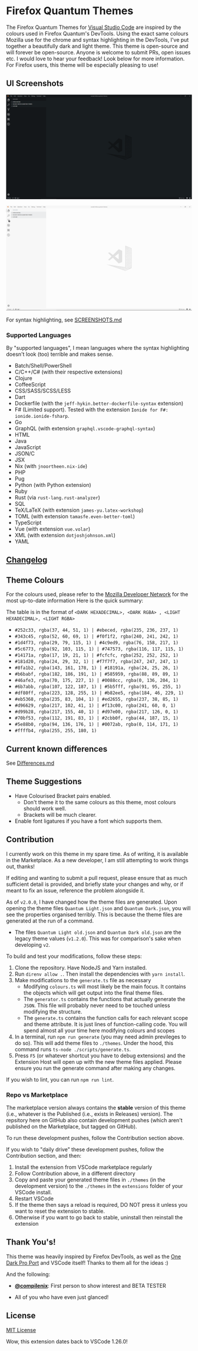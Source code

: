 # Firefox Quantum Themes

The Firefox Quantum Themes for [Visual Studio Code](https://code.visualstudio.com) are inspired by the colours used in Firefox Quantum's DevTools. Using the exact same colours Mozilla use for the chrome and syntax highlighting in the DevTools, I've put together a beautifully dark and light theme. This theme is open-source and will forever be open-source. Anyone is welcome to submit PRs, open issues etc. I would love to hear your feedback! Look below for more information. For Firefox users, this theme will be especially pleasing to use!

## UI Screenshots

![Firefox Quantum Dark](https://github.com/beastdestroyer/vscode-firefox-quantum-themes/blob/master/screenshots/dark-ui.png)

![Firefox Quantum Light](https://github.com/beastdestroyer/vscode-firefox-quantum-themes/blob/master/screenshots/light-ui.png)

For syntax highlighting, see [SCREENSHOTS.md](https://github.com/beastdestroyer/vscode-firefox-quantum-themes/blob/master/SCREENSHOTS.md)

### Supported Languages

By "supported languages", I mean languages where the syntax highlighting doesn't look (too) terrible and makes sense.

- Batch/Shell/PowerShell
- C/C++/C# (with their respective extensions)
- Clojure
- CoffeeScript
- CSS/SASS/SCSS/LESS
- Dart
- Dockerfile (with the `jeff-hykin.better-dockerfile-syntax` extension)
- F# (Limited support). Tested with the extension `Ionide for F#: ionide.ionide-fsharp`.
- Go
- GraphQL (with extension `graphql.vscode-graphql-syntax`)
- HTML
- Java
- JavaScript
- JSON/C
- JSX
- Nix (with `jnoortheen.nix-ide`)
- PHP
- Pug
- Python (with Python extension)
- Ruby
- Rust (via `rust-lang.rust-analyzer`)
- SQL
- TeX/LaTeX (with extension `james-yu.latex-workshop`)
- TOML (with extension `tamasfe.even-better-toml`)
- TypeScript
- Vue (with extension `vue.volar`)
- XML (with extension `dotjoshjohnson.xml`)
- YAML

## [Changelog](https://github.com/chpxu/vscode-firefox-quantum-themes/blob/master/CHANGELOG.md)

## Theme Colours

For the colours used, please refer to the [Mozilla Developer Network](https://developer.mozilla.org/en-US/docs/Tools/DevToolsColors) for the most up-to-date information
Here is the quick summary:

The table is in the format of `<DARK HEXADECIMAL>, <DARK RGBA> , <LIGHT HEXADECIMAL>, <LIGHT RGBA>`

- `#252c33, rgba(37, 44, 51, 1) | #ebeced, rgba(235, 236, 237, 1)`
- `#343c45, rgba(52, 60, 69, 1) | #f0f1f2, rgba(240, 241, 242, 1)`
- `#1d4f73, rgba(29, 79, 115, 1) | #4c9ed9, rgba(76, 158, 217, 1)`
- `#5c6773, rgba(92, 103, 115, 1) | #747573, rgba(116, 117, 115, 1)`
- `#14171a, rgba(17, 19, 21, 1) | #fcfcfc, rgba(252, 252, 252, 1)`
- `#181d20, rgba(24, 29, 32, 1) | #f7f7f7, rgba(247, 247, 247, 1)`
- `#8fa1b2, rgba(143, 161, 178, 1) | #18191a, rgba(24, 25, 26, 1)`
- `#b6babf, rgba(182, 186, 191, 1) | #585959, rgba(88, 89, 89, 1)`
- `#46afe3, rgba(70, 175, 227, 1) | #0088cc, rgba(0, 136, 204, 1)`
- `#6b7abb, rgba(107, 122, 187, 1) | #5b5fff, rgba(91, 95, 255, 1)`
- `#df80ff, rgba(223, 128, 255, 1) | #b82ee5, rgba(184, 46, 229, 1)`
- `#eb5368, rgba(235, 83, 104, 1) | #ed2655, rgba(237, 38, 85, 1)`
- `#d96629, rgba(217, 102, 41, 1) | #f13c00, rgba(241, 60, 0, 1)`
- `#d99b28, rgba(217, 155, 40, 1) | #d97e00, rgba(217, 126, 0, 1)`
- `#70bf53, rgba(112, 191, 83, 1) | #2cbb0f, rgba(44, 187, 15, 1)`
- `#5e88b0, rgba(94, 136, 176, 1) | #0072ab, rgba(0, 114, 171, 1)`
- `#ffffb4, rgba(255, 255, 180, 1)`

## Current known differences

See [Differences.md](./DIFFERENCES.md)

## Theme Suggestions

- Have Colourised Bracket pairs enabled.
  - Don't theme it to the same colours as this theme, most colours should work well.
  - Brackets will be much clearer.
- Enable font ligatures if you have a font which supports them.

## Contribution

I currently work on this theme in my spare time. As of writing, it is available in the Marketplace. As a new developer, I am still attempting to work things out, thanks!

If editing and wanting to submit a pull request, please ensure that as much sufficient detail is provided, and briefly state your changes and why, or if meant to fix an issue, reference the problem alongside it.

As of `v2.0.0`, I have changed how the theme files are generated. Upon opening the theme files `Quantum Light.json` and `Quantum Dark.json`, you will see the properties organised terribly. This is because the theme files are generated at the run of a command.

- The files `Quantum Light old.json` and `Quantum Dark old.json` are the legacy theme values (`v1.2.0`). This was for comparison's sake when developing `v2`.

To build and test your modifications, follow these steps:

1. Clone the repository. Have NodeJS and Yarn installed.
2. Run `direnv allow .`. Then install the dependencies with `yarn install`.
3. Make modifications to the `generate.ts` file as necessary
   - Modifying `colours.ts` will most likely be the main focus. It contains the objects which will get output into the final theme files.
   - The `generator.ts` contains the functions that actually generate the `JSON`. This file will probably never need to be touched unless modifying the structure.
   - The `generate.ts` contains the function calls for each relevant scope and theme attribute. It is just lines of function-calling code. You will spend almost all your time here modifying colours and scopes
4. In a terminal, run `npm run generate` (you may need admin previleges to do so). This will add theme files to `./themes`. Under the hood, this command runs `ts-node ./scripts/generate.ts`.
5. Press `F5` (or whatever shortcut you have to debug extensions) and the Extension Host will open up with the new theme files applied. Please ensure you run the generate command after making any changes.

If you wish to lint, you can run `npm run lint`.

### Repo vs Marketplace

The marketplace version always contains the **stable** version of this theme (i.e., whatever is the Published (i.e., exists in Releases) version). The repsitory here on GitHub also contain development pushes (which aren't published on the Marketplace, but tagged on GitHub).

To run these development pushes, follow the Contribution section above.

If you wish to "daily drive" these development pushes, follow the Contribution section, and then:

1. Install the extension from VSCode marketplace regularly
2. Follow Contribution above, in a different directory
3. Copy and paste your generated theme files in `./themes` (in the development version) to the `./themes` in the `extensions` folder of your VSCode install.
4. Restart VSCode
5. If the theme then says a reload is required, DO NOT press it unless you want to reset the extension to stable.
6. Otherwise if you want to go back to stable, uninstall then reinstall the extension

## Thank You's!

This theme was heavily inspired by Firefox DevTools, as well as the [One Dark Pro Port](https://github.com/Binaryify/OneDark-Pro) and VSCode itself! Thanks to them all for the ideas :)

And the following:

- [**@compilenix**](https://github.com/compilenix): First person to show interest and BETA TESTER

- All of you who have even just glanced!

## License

[MIT License](https://github.com/beastdestroyer/vscode-firefox-quantum-themes/blob/master/LICENSE.txt)

Wow, this extension dates back to VSCode 1.26.0!

